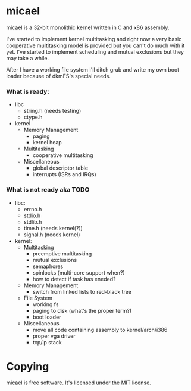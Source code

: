 # micael

micael is a 32-bit monolithic kernel written in C and x86 assembly.

I've started to implement kernel multitasking and right now a very basic cooperative multitasking model is provided but you can't do much with it yet. I've started to implement scheduling and mutual exclusions but they may take a while.

After I have a working file system I'll ditch grub and write my own boot loader because of dkmFS's special needs.


### What is ready:
* libc
  * string.h (needs testing)
  * ctype.h
* kernel
   * Memory Management
      * paging
      * kernel heap
   * Multitasking
      * cooperative multitasking
   * Miscellaneous
      * global descriptor table
      * interrupts (ISRs and IRQs)

### What is not ready aka TODO
* libc:
  * errno.h
  * stdio.h
  * stdlib.h
  * time.h   (needs kernel(?))
  * signal.h (needs kernel)
* kernel:
   * Multitasking
      * preemptive multitasking
      * mutual exclusions
      * semaphores
      * spinlocks (multi-core support when?)
      * how to detect if task has eneded?
   * Memory Management
      * switch from linked lists to red-black tree
   * File System
      * working fs
      * paging to disk (what's the proper term?)
      * boot loader
   * Miscellaneous
      * move all code containing assembly to kernel/arch/i386
      * proper vga driver
      * tcp/ip stack


# Copying
micael is free software. It's licensed under the MIT license.
